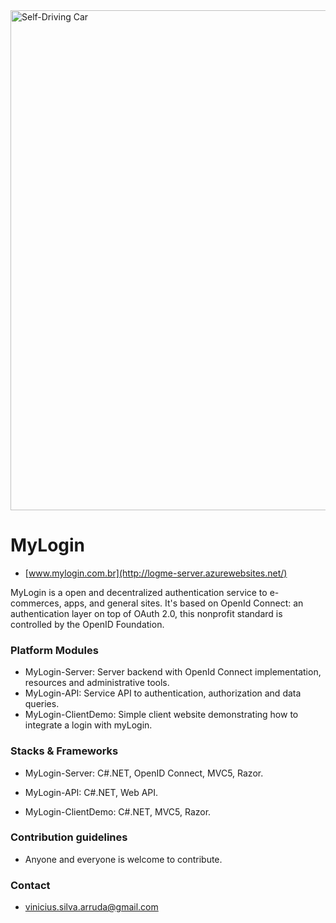 <img src="http://logme-server.azurewebsites.net/images/passo-2.jpg" alt="Self-Driving Car" width="800px">

# MyLogin #
* [www.mylogin.com.br](http://logme-server.azurewebsites.net/)

MyLogin is a open and decentralized authentication service to e-commerces, apps, and general sites. It's based on OpenId Connect: an authentication layer on top of OAuth 2.0, this nonprofit standard is controlled by the OpenID Foundation.

### Platform Modules ###

* MyLogin-Server:
Server backend with OpenId Connect implementation, resources and administrative tools.
* MyLogin-API:
Service API to authentication, authorization and data queries.
* MyLogin-ClientDemo:
Simple client website demonstrating how to integrate a login with myLogin.

### Stacks & Frameworks ###

* MyLogin-Server:
C#.NET, OpenID Connect, MVC5, Razor.

* MyLogin-API:
C#.NET, Web API.

* MyLogin-ClientDemo:
C#.NET, MVC5, Razor.


### Contribution guidelines ###

* Anyone and everyone is welcome to contribute.

### Contact ###

* [vinicius.silva.arruda@gmail.com](mailto:vinicius.silva.arruda@gmail.com)

